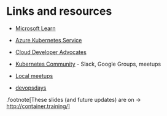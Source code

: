 # Links and resources

- [Microsoft Learn](https://docs.microsoft.com/learn/)

- [Azure Kubernetes Service](https://docs.microsoft.com/azure/aks/)

- [Cloud Developer Advocates](https://developer.microsoft.com/advocates/)

- [Kubernetes Community](https://kubernetes.io/community/) - Slack, Google Groups, meetups

- [Local meetups](https://www.meetup.com/)

- [devopsdays](https://www.devopsdays.org/)

.footnote[These slides (and future updates) are on → http://container.training/]
